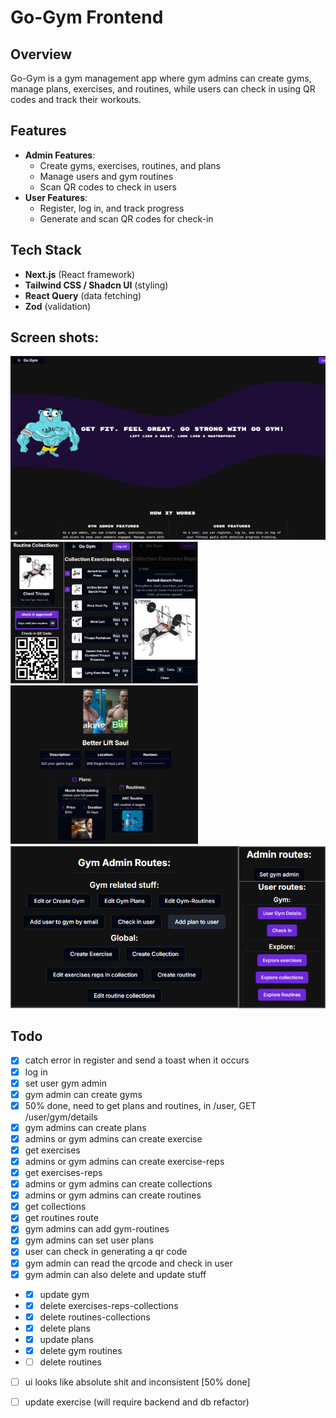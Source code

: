 
# Go-Gym Frontend

## Overview
Go-Gym is a gym management app where gym admins can create gyms, manage plans, exercises, and routines, while users can check in using QR codes and track their workouts.

## Features
- **Admin Features**:
  - Create gyms, exercises, routines, and plans
  - Manage users and gym routines
  - Scan QR codes to check in users
- **User Features**:
  - Register, log in, and track progress
  - Generate and scan QR codes for check-in

## Tech Stack
- **Next.js** (React framework)
- **Tailwind CSS / Shadcn UI** (styling)
- **React Query** (data fetching)
- **Zod** (validation)
## Screen shots:
<img src="https://raw.githubusercontent.com/xyztavo/go-gym-frontend/refs/heads/main/assets/landing-page-ss.png" alt="Gym Logo" width="600"/>
<img src="https://raw.githubusercontent.com/xyztavo/go-gym-frontend/refs/heads/main/assets/ss1.png" alt="Gym Logo" width="300"/>
<img src="https://raw.githubusercontent.com/xyztavo/go-gym-frontend/refs/heads/main/assets/ss2.png" alt="Gym Logo" width="300"/>
<img src="https://raw.githubusercontent.com/xyztavo/go-gym-frontend/refs/heads/main/assets/ss3.png" alt="Gym Logo" width="600"/>

## Todo
- [x] catch error in register and send a toast when it occurs
- [x] log in 
- [x] set user gym admin 
- [x] gym admin can create gyms
- [x] 50% done, need to get plans and routines, in /user, GET /user/gym/details
- [x] gym admins can create plans
- [x] admins or gym admins can create exercise
- [X] get exercises
- [x] admins or gym admins can create exercise-reps
- [x] get exercises-reps
- [x] admins or gym admins can create collections
- [x] admins or gym admins can create routines
- [x] get collections
- [x] get routines route
- [x] gym admins can add gym-routines
- [x] gym admins can set user plans
- [x] user can check in generating a qr code
- [x] gym admin can read the qrcode and check in user
- [x] gym admin can also delete and update stuff 
- - [x] update gym
- - [x] delete exercises-reps-collections
- - [x] delete routines-collections 
- - [x] delete plans
- - [x] update plans
- - [x] delete gym routines
- - [ ] delete routines 
- [ ] ui looks like absolute shit and inconsistent [50% done]
- [ ] update exercise (will require backend and db refactor)

